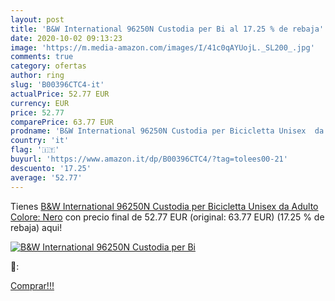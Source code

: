 ```yaml
---
layout: post
title: 'B&W International 96250N Custodia per Bi al 17.25 % de rebaja'
date: 2020-10-02 09:13:23
image: 'https://m.media-amazon.com/images/I/41c0qAYUojL._SL200_.jpg'
comments: true
category: ofertas
author: ring
slug: 'B00396CTC4-it'
actualPrice: 52.77 EUR
currency: EUR
price: 52.77
comparePrice: 63.77 EUR
prodname: 'B&W International 96250N Custodia per Bicicletta Unisex  da Adulto  Colore: Nero'
country: 'it'
flag: '🇮🇹'
buyurl: 'https://www.amazon.it/dp/B00396CTC4/?tag=tolees00-21'
descuento: '17.25'
average: '52.77'
---
```


Tienes [B&W International 96250N Custodia per Bicicletta Unisex  da Adulto  Colore: Nero](https://www.amazon.it/dp/B00396CTC4/?tag=tolees00-21) con precio final de  52.77 EUR (original: 63.77 EUR) (17.25 %  de rebaja) aqui!

[![B&W International 96250N Custodia per Bi](https://m.media-amazon.com/images/I/41c0qAYUojL._SL200_.jpg)](https://www.amazon.it/dp/B00396CTC4/?tag=tolees00-21)

🔎:


[Comprar!!!](https://www.amazon.it/dp/B00396CTC4/?tag=tolees00-21)
